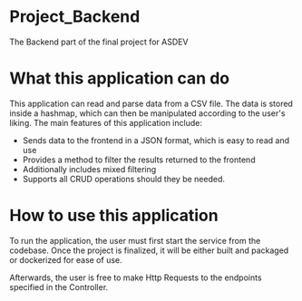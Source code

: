 # Project_Backend

The Backend part of the final project for ASDEV

# What this application can do

This application can read and parse data from a CSV file. The data is stored inside a hashmap, which can then be manipulated according to the user's liking.
The main features of this application include: 
- Sends data to the frontend in a JSON format, which is easy to read and use
- Provides a method to filter the results returned to the frontend
- Additionally includes mixed filtering
- Supports all CRUD operations should they be needed.

# How to use this application

To run the application, the user must first start the service from the codebase. Once the project is finalized, it will be either built and packaged or
dockerized for ease of use.

Afterwards, the user is free to make Http Requests to the endpoints specified in the Controller.
